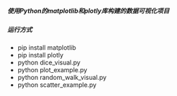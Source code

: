 ##### 使用Python的matplotlib和plotly库构建的数据可视化项目
##### 运行方式
- pip install matplotlib
- pip install plotly
- python dice_visual.py
- python plot_example.py
- python random_walk_visual.py
- python scatter_example.py
